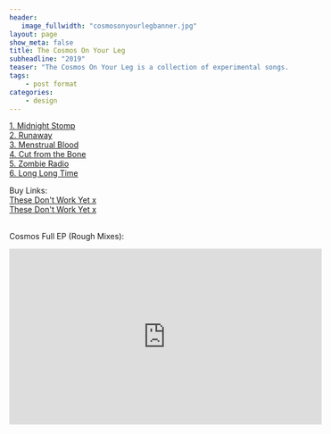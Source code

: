 ```yaml
---
header:
   image_fullwidth: "cosmosonyourlegbanner.jpg"
layout: page
show_meta: false
title: The Cosmos On Your Leg
subheadline: "2019"
teaser: "The Cosmos On Your Leg is a collection of experimental songs. The oldest one took nine years to complete to Sam's satisfaction. If your wondering, the Cosmos is a Bruise x"
tags:
    - post format
categories:
    - design 
---
```

<!--more-->
 <a href="https://longhairedmusic.bandcamp.com/album/the-wish">1. Midnight Stomp</a><br>
 <a href="https://youtu.be/yDRvgxD2JyI">2. Runaway</a><br>
 <a href="https://longhairedmusic.bandcamp.com/album/the-wish">3. Menstrual Blood</a><br>
 <a href="https://youtu.be/Tmn6Moxiw5M">4. Cut from the Bone</a><br>
 <a href="https://youtu.be/padIFy7WP5k">5. Zombie Radio</a><br>
  <a href="https://youtu.be/padIFy7WP5k">6. Long Long Time</a><br>

Buy Links:<br>
  <a href="https://longhairedmusic.bandcamp.com/album/the-wish">These Don't Work Yet x</a><br>
  <a href="https://itunes.apple.com/us/album/the-wish-ep/id688008076">These Don't Work Yet x</a><br><br>
 
Cosmos Full EP (Rough Mixes):<br>
  <iframe width="560" height="315" src="https://www.youtube.com/embed/YC8jQSkqqTo" frameborder="0" allowfullscreen></iframe><br> 
 
